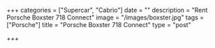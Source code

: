 +++
categories = ["Supercar", "Cabrio"]
date = ""
description = "Rent Porsche Boxster 718 Connect"
image = "/images/boxster.jpg"
tags = ["Porsche"]
title = "Porsche Boxster 718 Connect"
type = "post"

+++
